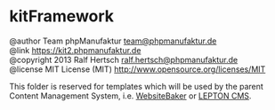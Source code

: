 # kitFramework #

@author Team phpManufaktur <team@phpmanufaktur.de><br />
@link <https://kit2.phpmanufaktur.de><br />
@copyright 2013 Ralf Hertsch <ralf.hertsch@phpmanufaktur.de><br />
@license MIT License (MIT) <http://www.opensource.org/licenses/MIT>

This folder is reserved for templates which will be used by the parent Content Management System, i.e. [WebsiteBaker](http://websitebaker2.org) or [LEPTON CMS](http://lepton-cms.org).